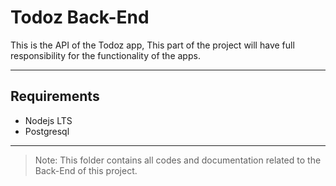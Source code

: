 # Todoz Back-End

This is the API of the Todoz app, This part of the project will have full responsibility for the functionality of the apps.

---

## Requirements

- Nodejs LTS
- Postgresql

---

> Note: This folder contains all codes and documentation related to the Back-End of this project.
